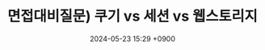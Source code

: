 ---
layout: post
title: 면접대비질문) 쿠기 vs 세션 vs 웹스토리지
date: 2024-05-23 15:29 +0900
description: github에 대한 여러가지 설명들
image: ../assets/img/blog_img27.png
category: 면접대비질문
tags: git github
published: true
sitemap: true
---